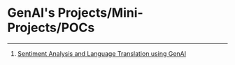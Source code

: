 # GenAI's Projects/Mini-Projects/POCs

---

1. [Sentiment Analysis and Language Translation using GenAI](1_Sentiment_Analysis_and_Language_Translation.md)
